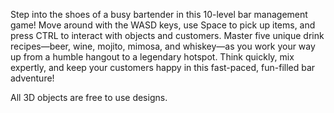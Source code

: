 Step into the shoes of a busy bartender in this 10-level bar management game! Move around with the WASD keys, use Space to pick up items, and press CTRL to interact with objects and customers. Master five unique drink recipes—beer, wine, mojito, mimosa, and whiskey—as you work your way up from a humble hangout to a legendary hotspot. Think quickly, mix expertly, and keep your customers happy in this fast-paced, fun-filled bar adventure!

All 3D objects are free to use designs.
